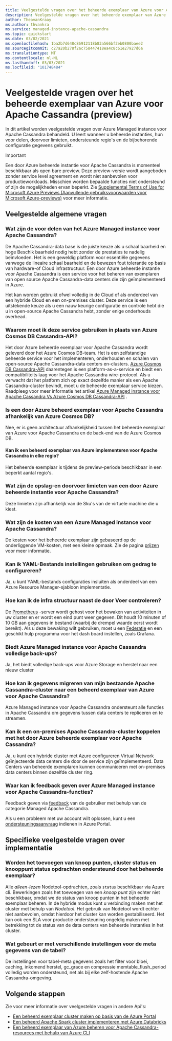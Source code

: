 ```yaml
---
title: Veelgestelde vragen over het beheerde exemplaar van Azure voor Apache Cassandra van de Azure Portal
description: Veelgestelde vragen over het beheerde exemplaar van Azure voor Apache Cassandra. Dit artikel heeft betrekking op vragen over het gebruik van beheerde instanties, voor delen, doorvoer limieten, ondersteunde regio's en andere configuratie details.
author: TheovanKraay
ms.author: thvankra
ms.service: managed-instance-apache-cassandra
ms.topic: quickstart
ms.date: 03/02/2021
ms.openlocfilehash: 1ba2b7d648c86912118b83a566bf2eb0800baee2
ms.sourcegitcommit: c27a20b278f2ac758447418ea4c8c61e27927d6a
ms.translationtype: MT
ms.contentlocale: nl-NL
ms.lasthandoff: 03/03/2021
ms.locfileid: "101748484"
---
```

# <a name="frequently-asked-questions-about-azure-managed-instance-for-apache-cassandra-preview"></a>Veelgestelde vragen over het beheerde exemplaar van Azure voor Apache Cassandra (preview)

In dit artikel worden veelgestelde vragen over Azure Managed instance voor Apache Cassandra behandeld. U leert wanneer u beheerde instanties, hun voor delen, doorvoer limieten, ondersteunde regio's en de bijbehorende configuratie gegevens gebruikt.

> [!IMPORTANT]
> Een door Azure beheerde instantie voor Apache Cassandra is momenteel beschikbaar als open bare preview.
> Deze preview-versie wordt aangeboden zonder service level agreement en wordt niet aanbevolen voor productieworkloads. Misschien worden bepaalde functies niet ondersteund of zijn de mogelijkheden ervan beperkt.
> Zie [Supplemental Terms of Use for Microsoft Azure Previews (Aanvullende gebruiksvoorwaarden voor Microsoft Azure-previews)](https://azure.microsoft.com/support/legal/preview-supplemental-terms/) voor meer informatie.

## <a name="general-faq"></a>Veelgestelde algemene vragen

### <a name="what-are-the-benefits-azure-managed-instance-for-apache-cassandra"></a>Wat zijn de voor delen van het Azure Managed instance voor Apache Cassandra?

De Apache Cassandra-data base is de juiste keuze als u schaal baarheid en hoge Beschik baarheid nodig hebt zonder de prestaties te nadelig beïnvloeden. Het is een geweldig platform voor essentiële gegevens vanwege de lineaire schaal baarheid en de bewezen fout tolerantie op basis van hardware-of Cloud infrastructuur. Een door Azure beheerde instantie voor Apache Cassandra is een service voor het beheren van exemplaren van open source Apache Cassandra-data centers die zijn geïmplementeerd in Azure.

Het kan worden gebruikt ofwel volledig in de Cloud of als onderdeel van een hybride Cloud en een on-premises cluster. Deze service is een uitstekende keuze als u een nauw keurige configuratie en controle hebt die u in open-source Apache Cassandra hebt, zonder enige onderhouds overhead.

### <a name="why-should-i-use-this-service-instead-of-azure-cosmos-db-cassandra-api"></a>Waarom moet ik deze service gebruiken in plaats van Azure Cosmos DB Cassandra-API?

Het door Azure beheerde exemplaar voor Apache Cassandra wordt geleverd door het Azure Cosmos DB-team. Het is een zelfstandige beheerde service voor het implementeren, onderhouden en schalen van open-source Apache Cassandra-data centers en-clusters. [Azure Cosmos DB Cassandra-API](../cosmos-db/cassandra-introduction.md) daarentegen is een platform-as-a-service en biedt een compatibiliteits laag voor het Apache Cassandra wire-protocol. Als u verwacht dat het platform zich op exact dezelfde manier als een Apache Cassandra-cluster bevindt, moet u de beheerde exemplaar service kiezen. Raadpleeg voor meer informatie het artikel [Azure Managed instance voor Apache Cassandra Vs Azure Cosmos DB Cassandra-API](compare-cosmosdb-managed-instance.md) .

### <a name="is-azure-managed-instance-for-apache-cassandra-dependent-on-azure-cosmos-db"></a>Is een door Azure beheerd exemplaar voor Apache Cassandra afhankelijk van Azure Cosmos DB?

Nee, er is geen architectuur afhankelijkheid tussen het beheerde exemplaar van Azure voor Apache Cassandra en de back-end van de Azure Cosmos DB. 

#### <a name="can-i-deploy-azure-managed-instance-for-apache-cassandra-in-any-region"></a>Kan ik een beheerd exemplaar van Azure implementeren voor Apache Cassandra in elke regio?

Het beheerde exemplaar is tijdens de preview-periode beschikbaar in een beperkt aantal regio's.

### <a name="what-are-the-storage-and-throughput-limits-of-azure-managed-instance-for-apache-cassandra"></a>Wat zijn de opslag-en doorvoer limieten van een door Azure beheerde instantie voor Apache Cassandra?

Deze limieten zijn afhankelijk van de Sku's van de virtuele machine die u kiest.

### <a name="what-is-the-cost-of-azure-managed-instance-for-apache-cassandra"></a>Wat zijn de kosten van een Azure Managed instance voor Apache Cassandra?

De kosten voor het beheerde exemplaar zijn gebaseerd op de onderliggende VM-kosten, met een kleine opmaak. Zie de pagina [prijzen](https://azure.microsoft.com/pricing/details/managed-instance-apache-cassandra/) voor meer informatie.

### <a name="can-i-use-yaml-file-settings-to-configure-behavior"></a>Kan ik YAML-Bestands instellingen gebruiken om gedrag te configureren?

Ja, u kunt YAML-bestands configuraties insluiten als onderdeel van een Azure Resource Manager-sjabloon implementatie.

### <a name="how-can-i-monitor-infrastructure-along-with-throughput"></a>Hoe kan ik de infra structuur naast de door Voer controleren?

De [Prometheus](https://prometheus.io/docs/introduction/overview/) -server wordt gehost voor het bewaken van activiteiten in uw cluster en er wordt een eind punt weer gegeven. Dit houdt 10 minuten of 10 GB aan gegevens in bestand (waarbij de drempel waarde eerst wordt bereikt). Als u deze bewaking wilt gebruiken, moet u een [Federatie](https://prometheus.io/docs/prometheus/latest/federation/) en een geschikt hulp programma voor het dash board instellen, zoals Grafana.

### <a name="does-azure-managed-instance-for-apache-cassandra-provide-full-backups"></a>Biedt Azure Managed instance voor Apache Cassandra volledige back-ups?

Ja, het biedt volledige back-ups voor Azure Storage en herstel naar een nieuw cluster

### <a name="how-can-i-migrate-data-from-my-existing-apache-cassandra-cluster-to-azure-managed-instance-for-apache-cassandra"></a>Hoe kan ik gegevens migreren van mijn bestaande Apache Cassandra-cluster naar een beheerd exemplaar van Azure voor Apache Cassandra?

Azure Managed instance voor Apache Cassandra ondersteunt alle functies in Apache Cassandra om gegevens tussen data centers te repliceren en te streamen.

### <a name="can-i-pair-an-on-premises-apache-cassandra-cluster-with-the-azure-managed-instance-for-apache-cassandra"></a>Kan ik een on-premises Apache Cassandra-cluster koppelen met het door Azure beheerde exemplaar voor Apache Cassandra?

Ja, u kunt een hybride cluster met Azure configureren Virtual Network geïnjecteerde data centers die door de service zijn geïmplementeerd. Data Centers van beheerde exemplaren kunnen communiceren met on-premises data centers binnen dezelfde cluster ring.

### <a name="where-can-i-give-feedback-on-azure-managed-instance-for-apache-cassandra-features"></a>Waar kan ik feedback geven over Azure Managed instance voor Apache Cassandra-functies?

Feedback geven via [feedback](https://feedback.azure.com/forums/263030-azure-cosmos-db?category_id=398548) van de gebruiker met behulp van de categorie Managed Apache Cassandra.

Als u een probleem met uw account wilt oplossen, kunt u een [ondersteuningsaanvraag](https://ms.portal.azure.com/#blade/Microsoft_Azure_Support/HelpAndSupportBlade/newsupportrequest) indienen in Azure Portal.

## <a name="deployment-specific-faq"></a>Specifieke veelgestelde vragen over implementatie

### <a name="will-the-managed-instance-support-node-addition-cluster-status-and-node-status-commands"></a>Worden het toevoegen van knoop punten, cluster status en knooppunt status opdrachten ondersteund door het beheerde exemplaar?

Alle *alleen-lezen* Nodetool-opdrachten, zoals `status` beschikbaar via Azure cli. Bewerkingen zoals het toevoegen van een *knoop punt* zijn echter niet beschikbaar, omdat we de status van knoop punten in het beheerde exemplaar beheren. In de hybride modus kunt u verbinding maken met het cluster met behulp van *Nodetool*. Het gebruik van Nodetool wordt echter niet aanbevolen, omdat hierdoor het cluster kan worden gestabiliseerd. Het kan ook een SLA voor productie ondersteuning ongeldig maken met betrekking tot de status van de data centers van beheerde instanties in het cluster.

### <a name="what-happens-with-various-settings-for-table-metadata"></a>Wat gebeurt er met verschillende instellingen voor de meta gegevens van de tabel?

De instellingen voor tabel-meta gegevens zoals het filter voor bloei, caching, inkomend herstel, gc_grace en compressie memtable_flush_period volledig worden ondersteund, net als bij elke zelf-hostende Apache Cassandra-omgeving.

## <a name="next-steps"></a>Volgende stappen

Zie voor meer informatie over veelgestelde vragen in andere Api's:

* [Een beheerd exemplaar cluster maken op basis van de Azure Portal](create-cluster-portal.md)
* [Een beheerd Apache Spark cluster implementeren met Azure Databricks](deploy-cluster-databricks.md)
* [Een beheerd exemplaar van Azure beheren voor Apache Cassandra-resources met behulp van Azure CLI](manage-resources-cli.md)